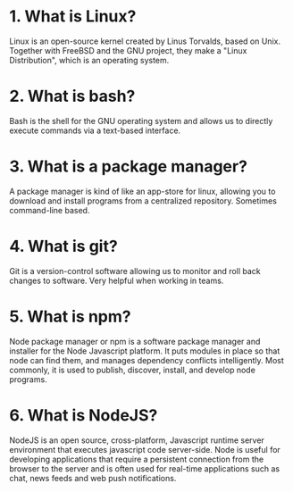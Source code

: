 # 1. What is Linux?

Linux is an open-source kernel created by Linus Torvalds, based on Unix.
Together with FreeBSD and the GNU project, they make a "Linux Distribution",
which is an operating system.

# 2. What is bash?

Bash is the shell for the GNU operating system and allows us to directly
execute commands via a text-based interface.


# 3. What is a package manager?

A package manager is kind of like an app-store for linux, allowing you
to download and install programs from a centralized repository. Sometimes
command-line based.


# 4. What is git?

Git is  a version-control software allowing us to monitor and roll back
changes to software. Very helpful when working in teams.


# 5. What is npm?

Node package manager or npm is a software package manager and installer for the Node Javascript platform. It puts modules in place so that node can find them, and manages dependency conflicts intelligently. Most commonly, it is used to publish, discover, install, and develop node programs. 

# 6. What is NodeJS?

NodeJS is an open source, cross-platform, Javascript runtime server environment that executes javascript code server-side. Node is useful for developing applications that require a persistent connection from the browser to the server and is often used for real-time applications such as chat, news feeds and web push notifications.
